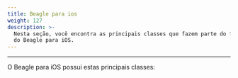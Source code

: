 ```yaml
---
title: Beagle para ios
weight: 127
description: >-
  Nesta seção, você encontra as principais classes que fazem parte do framework
  do Beagle para iOS.
---
```


---

O Beagle para iOS possui estas principais classes:
